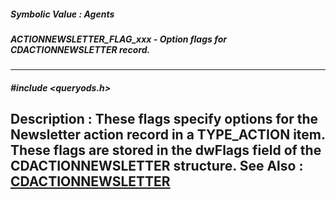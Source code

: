 ##### Symbolic Value : Agents
##### ACTIONNEWSLETTER_FLAG_xxx - Option flags for CDACTIONNEWSLETTER record.
---
##### #include <queryods.h>
**Description :**
These flags specify options for the Newsletter action record in a TYPE_ACTION 
item.  These flags are stored in the dwFlags field of the CDACTIONNEWSLETTER 
structure.
**See Also :**
[CDACTIONNEWSLETTER](D:/md_files/CDACTIONNEWSLETTER.md)
---
